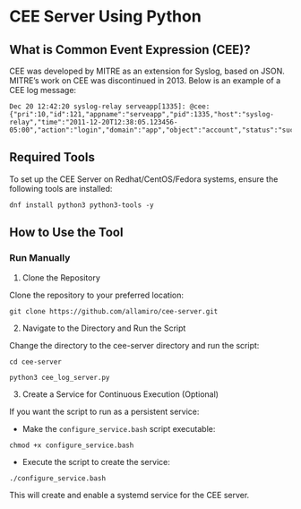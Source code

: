 # CEE Server Using Python

## What is Common Event Expression (CEE)?
CEE was developed by MITRE as an extension for Syslog, based on JSON. MITRE’s work on CEE was discontinued in 2013. Below is an example of a CEE log message:

```
Dec 20 12:42:20 syslog-relay serveapp[1335]: @cee: {"pri":10,"id":121,"appname":"serveapp","pid":1335,"host":"syslog-relay","time":"2011-12-20T12:38:05.123456-05:00","action":"login","domain":"app","object":"account","status":"success"}
```
## Required Tools

To set up the CEE Server on Redhat/CentOS/Fedora systems, ensure the following tools are installed:

```dnf install python3 python3-tools -y ```

## How to Use the Tool
### Run Manually

1. Clone the Repository

Clone the repository to your preferred location:

```git clone https://github.com/allamiro/cee-server.git```

2. Navigate to the Directory and Run the Script

Change the directory to the cee-server directory and run the script:

```cd cee-server```

```python3 cee_log_server.py```

3. Create a Service for Continuous Execution (Optional)

If you want the script to run as a persistent service:

* Make the ```configure_service.bash``` script executable:

```chmod +x configure_service.bash```

* Execute the script to create the service:

```./configure_service.bash ```

This will create and enable a systemd service for the CEE server.

